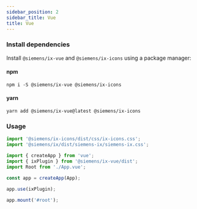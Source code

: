 ```yaml
---
sidebar_position: 2
sidebar_title: Vue
title: Vue
---
```


### Install dependencies

Install `@siemens/ix-vue` and `@siemens/ix-icons` using a package manager:

#### npm

```
npm i -S @siemens/ix-vue @siemens/ix-icons
```

#### yarn

```
yarn add @siemens/ix-vue@latest @siemens/ix-icons
```

### Usage

```ts
import '@siemens/ix-icons/dist/css/ix-icons.css';
import '@siemens/ix/dist/siemens-ix/siemens-ix.css';

import { createApp } from 'vue';
import { ixPlugin } from '@siemens/ix-vue/dist';
import Root from './App.vue';

const app = createApp(App);

app.use(ixPlugin);

app.mount('#root');
```
